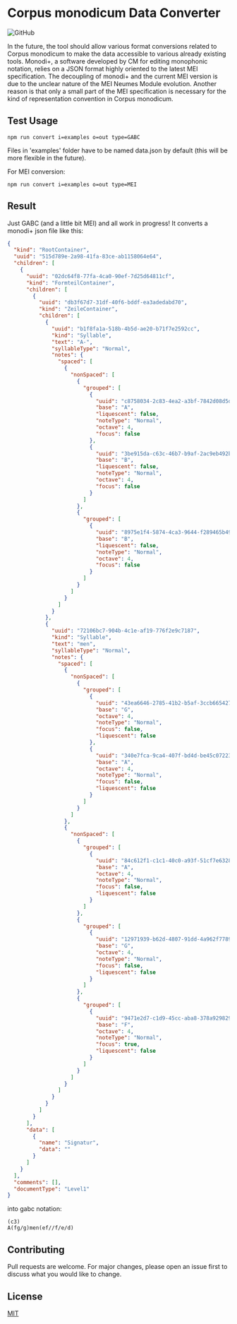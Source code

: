 # Corpus monodicum Data Converter


![GitHub](https://img.shields.io/github/license/timeipert/cm-converter)

In the future, the tool should allow various format conversions related to Corpus monodicum to make the data accessible to various already existing tools.
Monodi+, a software developed by CM for editing monophonic notation, relies on a JSON format highly oriented to the latest MEI specification. The decoupling of monodi+ and the current MEI version is due to the unclear nature of the MEI Neumes Module evolution. Another reason is that only a small part of the MEI specification is necessary for the kind of representation convention in Corpus monodicum.




## Test Usage
```Shell
npm run convert i=examples o=out type=GABC
```
Files in 'examples' folder have to be named data.json by default (this will be more flexible in the future).

For MEI conversion:
```Shell
npm run convert i=examples o=out type=MEI
```

## Result

Just GABC (and a little bit MEI) and all work in progress!
It converts a monodi+ json file like this:
```json
{
  "kind": "RootContainer",
  "uuid": "515d789e-2a98-41fa-83ce-ab1158064e64",
  "children": [
    {
      "uuid": "02dc64f8-77fa-4ca0-90ef-7d25d64811cf",
      "kind": "FormteilContainer",
      "children": [
        {
          "uuid": "db3f67d7-31df-40f6-bddf-ea3adedabd70",
          "kind": "ZeileContainer",
          "children": [
            {
              "uuid": "b1f8fa1a-518b-4b5d-ae20-b71f7e2592cc",
              "kind": "Syllable",
              "text": "A-",
              "syllableType": "Normal",
              "notes": {
                "spaced": [
                  {
                    "nonSpaced": [
                      {
                        "grouped": [
                          {
                            "uuid": "c8758034-2c83-4ea2-a3bf-7842d08d5df4",
                            "base": "A",
                            "liquescent": false,
                            "noteType": "Normal",
                            "octave": 4,
                            "focus": false
                          },
                          {
                            "uuid": "3be915da-c63c-46b7-b9af-2ac9eb492b40",
                            "base": "B",
                            "liquescent": false,
                            "noteType": "Normal",
                            "octave": 4,
                            "focus": false
                          }
                        ]
                      },
                      {
                        "grouped": [
                          {
                            "uuid": "8975e1f4-5874-4ca3-9644-f289465b49a5",
                            "base": "B",
                            "liquescent": false,
                            "noteType": "Normal",
                            "octave": 4,
                            "focus": false
                          }
                        ]
                      }
                    ]
                  }
                ]
              }
            },
            {
              "uuid": "72106bc7-904b-4c1e-af19-776f2e9c7187",
              "kind": "Syllable",
              "text": "men",
              "syllableType": "Normal",
              "notes": {
                "spaced": [
                  {
                    "nonSpaced": [
                      {
                        "grouped": [
                          {
                            "uuid": "43ea6646-2785-41b2-b5af-3ccb6654279a",
                            "base": "G",
                            "octave": 4,
                            "noteType": "Normal",
                            "focus": false,
                            "liquescent": false
                          },
                          {
                            "uuid": "340e7fca-9ca4-407f-bd4d-be45c072235d",
                            "base": "A",
                            "octave": 4,
                            "noteType": "Normal",
                            "focus": false,
                            "liquescent": false
                          }
                        ]
                      }
                    ]
                  },
                  {
                    "nonSpaced": [
                      {
                        "grouped": [
                          {
                            "uuid": "84c612f1-c1c1-40c0-a93f-51cf7e63288b",
                            "base": "A",
                            "octave": 4,
                            "noteType": "Normal",
                            "focus": false,
                            "liquescent": false
                          }
                        ]
                      },
                      {
                        "grouped": [
                          {
                            "uuid": "12971939-b62d-4807-91dd-4a962f7789ee",
                            "base": "G",
                            "octave": 4,
                            "noteType": "Normal",
                            "focus": false,
                            "liquescent": false
                          }
                        ]
                      },
                      {
                        "grouped": [
                          {
                            "uuid": "9471e2d7-c1d9-45cc-aba8-378a929829e8",
                            "base": "F",
                            "octave": 4,
                            "noteType": "Normal",
                            "focus": true,
                            "liquescent": false
                          }
                        ]
                      }
                    ]
                  }
                ]
              }
            }
          ]
        }
      ],
      "data": [
        {
          "name": "Signatur",
          "data": ""
        }
      ]
    }
  ],
  "comments": [],
  "documentType": "Level1"
}
```

into gabc notation:

```
(c3)
A(fg/g)men(ef//f/e/d) 
```

## Contributing
Pull requests are welcome. For major changes, please open an issue first to discuss what you would like to change.

## License
[MIT](https://choosealicense.com/licenses/mit/)
